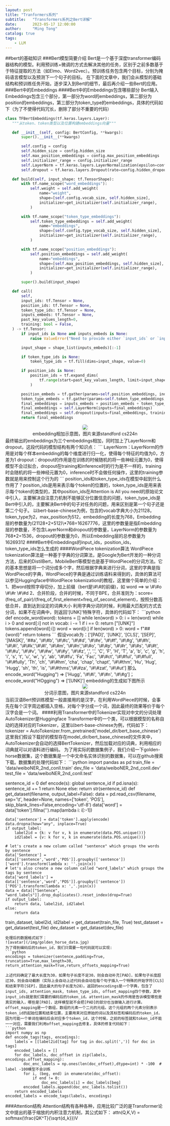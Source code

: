 ```yaml
---
layout: post
title: "Tranformers系列"
subtitle:   "Transformers系列之Bert详解"
date:       2023-05-17 12:00:00
author:     "Ming Tong"
catalog: true
tags:
    - LLM
---
```

##bert的基础知识
###Bert模型简要介绍
Bert是一个基于深度transformer编码器结构的模型。利用预训练+微调的方式去解决其他的任务，区别于之前多数基于于特征提取的方法（如Elmo、Word2vec）。预训练任务包含两个目标，分别为掩码语言模型以及预测下一个句子的目标。
在下面的文章中，我们会从模型的基础结构和预训练任务开始，逐步深入到Bert的细节，最后再介绍一些Bert的应用。
###Bert中的Embeddings
####Bert中的Embeddings包含哪些部分
Bert输入Embeddings包含三个部分，第一部分为word的embeddings，第二部分为position的embeddings，第三部分为token_type的embeddings，具体的代码如下（为了不使得代码冗长，删除了部分不重要的代码）
 ```python
class TFBertEmbeddings(tf.keras.layers.Layer):
    """从token、token类型以及位置构建embeddings向量"""

    def __init__(self, config: BertConfig, **kwargs):
        super().__init__(**kwargs)

        self.config = config
        self.hidden_size = config.hidden_size
        self.max_position_embeddings = config.max_position_embeddings
        self.initializer_range = config.initializer_range
        self.LayerNorm = tf.keras.layers.LayerNormalization(epsilon=config.layer_norm_eps, name="LayerNorm")
        self.dropout = tf.keras.layers.Dropout(rate=config.hidden_dropout_prob)

    def build(self, input_shape: tf.TensorShape):
        with tf.name_scope("word_embeddings"):
            self.weight = self.add_weight(
                name="weight",
                shape=[self.config.vocab_size, self.hidden_size],
                initializer=get_initializer(self.initializer_range),
            )

        with tf.name_scope("token_type_embeddings"):
            self.token_type_embeddings = self.add_weight(
                name="embeddings",
                shape=[self.config.type_vocab_size, self.hidden_size],
                initializer=get_initializer(self.initializer_range),
            )

        with tf.name_scope("position_embeddings"):
            self.position_embeddings = self.add_weight(
                name="embeddings",
                shape=[self.max_position_embeddings, self.hidden_size],
                initializer=get_initializer(self.initializer_range),
            )

        super().build(input_shape)

    def call(
        self,
        input_ids: tf.Tensor = None,
        position_ids: tf.Tensor = None,
        token_type_ids: tf.Tensor = None,
        inputs_embeds: tf.Tensor = None,
        past_key_values_length=0,
        training: bool = False,
    ) -> tf.Tensor:
        if input_ids is None and inputs_embeds is None:
            raise ValueError("Need to provide either `input_ids` or `input_embeds`.")

        input_shape = shape_list(inputs_embeds)[:-1]

        if token_type_ids is None:
            token_type_ids = tf.fill(dims=input_shape, value=0)

        if position_ids is None:
            position_ids = tf.expand_dims(
                tf.range(start=past_key_values_length, limit=input_shape[1] + past_key_values_length), axis=0
            )

        position_embeds = tf.gather(params=self.position_embeddings, indices=position_ids)
        token_type_embeds = tf.gather(params=self.token_type_embeddings, indices=token_type_ids)
        final_embeddings = inputs_embeds + position_embeds + token_type_embeds
        final_embeddings = self.LayerNorm(inputs=final_embeddings)
        final_embeddings = self.dropout(inputs=final_embeddings, training=training)
        return final_embeddings
```     
<center>
    <img style="border-radius: 0.3125em;
    box-shadow: 0 2px 4px 0 rgba(34,36,38,.12),0 2px 10px 0 rgba(34,36,38,.08);" 
    src="/img/emb_plus.png">
    <br>
    <div style="
    display: inline-block;
    padding: 2px;">embedding相加示意图，图片来源standford cs224n</div>
</center>
最终输出的embeddings为三个embeddings相加，同时加上了LayerNorm和dropout，这段代码的模型结构有两个知识点：
```
LayerNorm：LayerNorm的作用是对每个样本embedding的每个维度进行归一化，使得每个特征的均值为0，方差为1
dropout：dropout的作用是在训练的时候随机的将一些神经元置为0，使得模型不会过拟合，dropout在training和inference时的行为是不一样的，training时会随机的将一些神经元置为0，inference时不会做任何操作，这里的training参数就是用来控制这个行为的
```
position_ids和token_type_ids在模型中起到什么作用了？position_ids是用来表示每个token的位置的，token_type_ids是用来表示每个token的类型的，其中position_ids在Attention is All you need的原始论文中引入，主要解决自注意力机制不能够区分位置信息的问题，token_type_ids是Bert中引入的，主要解决Bert中的句子对任务的问题，用来区别是第一个句子还是第二个句子。
以bert-base-chinese为例，包含的vocab字典大小为21128，token_type为2，max_position为512，embedding的长度为768，Embedding层的参数量为(21128+2+512)\*768=16267776，这里的参数量是指Embedding层的参数量，不包含LayerNorm和dropout的参数量，LayerNorm的参数量为768*2=1536，dropout的参数量为0，所以Embedding层的总参数量为16269312
####Bert中Embeddings的input_ids，position_ids，token_type_ids怎么生成的
####WordPiece tokenization算法
WordPiece tokenization算法是一种基于字典的分词算法，是Google为Bert开发的一种分词方法，后来的DistilBert，MobileBert等模型也是基于WordPiece的分词方法。它的基本思想是将一个词分成多个字，然后根据字典来进行分词，这里的字典是指WordPiece的字典，WordPiece的字典是通过训练语料来得到的，具体的算法可以参见Huggingface中WordPiece tokenization的教程，这里做个简单的介绍：
1、把word按照字母切分，加上前缀（bert是\#\#的前缀)，如 word  ==> w \#\#o \#\#r \#\#d
2、合并阶段，合并的时候，不同于BPE，合并准则为：score=(freq_of_pair)/(freq_of_first_element×freq_of_second_element)，按照分数高低合并，直到达到设定的词典大小
利用字典分词的时候，利用最大匹配的方式去分词，如果不在词典中，则返回'[UNK]'特殊字符，具体的代码如下：
 ```python
def encode_word(word):
    tokens = []
    while len(word) > 0:
        i = len(word)
        while i > 0 and word[:i] not in vocab:
            i -= 1
        if i == 0:
            return ["[UNK]"]
        tokens.append(word[:i])
        word = word[i:]
        if len(word) > 0:
            word = f"##{word}"
    return tokens
```
假设vocab为：['[PAD]', '[UNK]', '[CLS]', '[SEP]', '[MASK]', '##a', '\#\#b', '\#\#c', '\#\#d', '\#\#e', '\#\#f', '\#\#g', '\#\#h', '\#\#i', '\#\#k','\#\#l', '\#\#m', '\#\#n','\#\#o', '\#\#p', '\#\#r', '\#\#s', '\#\#t', '\#\#u', '\#\#v', '\#\#w', '\#\#y', '\#\#z', ',', '.', 'C', 'F', 'H', 'T', 'a', 'b', 'c', 'g', 'h', 'i', 's', 't', 'u', 'w', 'y', 'ab', '\#\#fu', 'Fa', 'Fac', '\#\#ct', '\#\#ful', '\#\#full', '\#\#fully', 'Th', 'ch', '\#\#hm', 'cha', 'chap', 'chapt', '\#\#thm', 'Hu', 'Hug', 'Hugg', 'sh', 'th', 'is', '\#\#thms','\#\#za', '\#\#zat', '\#\#ut']
那么encode_word("Hugging") => ['Hugg', '\#\#i', '\#\#n', '\#\#g']；encode_word("HOgging") => ['[UNK]']
embedding的生成如下图所示
<center>
    <img style="border-radius: 0.3125em;
    box-shadow: 0 2px 4px 0 rgba(34,36,38,.12),0 2px 10px 0 rgba(34,36,38,.08);" 
    src="/img/subword_toking.png">
    <br>
    <div style="
    display: inline-block;
    padding: 2px;">分词示意图，图片来源standford cs224n</div>
</center>
当前汉语Bert预训练模型一般直接用的是汉字，在利用WordPiece的时候，会事先在每个汉字周边都插入空格，对每个字分成一个词，因此最终的效果等价于每个汉字会是一个词。
####利用Transformer中的Tokenizer实现对中文的分词处理
AutoTokenizer是Huggingface Transformer中的一个类，可以根据模型的名称自动的选择对应的Tokenizer，这里以bert-base-chinese为例，代码如下：
tokenizer = AutoTokenizer.from_pretrained('model_dir/bert_base_chinese')
这里我们假设下载好的模型存在model_dir/bert_base_chinese的文件夹中，AutoTokenizer会自动的选择BertTokenizer，然后加载对应的词典，利用相应的词典就可以对语料进行编码。
为了用实际的数据集例子，我们介绍一下golden-horse数据集，这个数据集是一个中文命名实体识别的数据集，可以在github搜索下载。数据集的处理代码如下：
 ```python
import pandas as pd
train_file = 'data/weiboNER_2nd_conll.train'
dev_file = 'data/weiboNER_2nd_conll.dev'
test_file = 'data/weiboNER_2nd_conll.test'

sentence_id = 0
def encode(s):
    global sentence_id
    if pd.isna(s):
        sentence_id += 1
        return None
    else:
        return str(sentence_id)
def get_dataset(filename, output_label=False):
    data = pd.read_csv(filename, sep='\t', header=None, names=['token', 'POS'], skip_blank_lines=False,encoding='utf-8')
    data['word'] = data['token'].fillna('').map(lambda i: i[:-1])
    
    data['sentence'] = data['token'].apply(encode)
    data.dropna(how="any", inplace=True)
    if output_label:
        label2id = {k: v for v, k in enumerate(data.POS.unique())}
        id2label = {v: k for v, k in enumerate(data.POS.unique())}
        
    # let's create a new column called "sentence" which groups the words by sentence 
    data['Sentence'] = data[['sentence','word','POS']].groupby(['sentence'])['word'].transform(lambda x: ''.join(x))
    # let's also create a new column called "word_labels" which groups the tags by sentence 
    data['word_labels'] = data[['sentence','word','POS']].groupby(['sentence'])['POS'].transform(lambda x: ','.join(x))
    data = data[["Sentence", "word_labels"]].drop_duplicates().reset_index(drop=True)
    if output_label:
        return data, label2id, id2label
    else:
        return data
train_dataset, label2id, id2label = get_dataset(train_file, True)
test_dataset = get_dataset(test_file)
dev_dataset = get_dataset(dev_file)
```
处理后的数据格式如下：
![avatar](/img/golden_horse_data.jpg)
为了得到编码后的token_id，我们只需要一句代码就可以实现:
```python
encodings = tokenizer(sentence,padding=True, truncation=True,max_length=30, return_attention_mask=True,return_offsets_mapping=True)

上述代码确定了最大长度为30，如果句子长度不足30，则会自动补充[PAD]，如果句子长度超过30，则会自动截断（实际上会自动上述代码会自动在每个句子插入一个特殊的开始字符[CLS]和结束字符[SEP]，因此最大的句子长度为28）。返回的encodings是一个字典，包含了input_ids, attention_mask, token_type_ids, offset_mapping四个参数，其中input_ids就是我们需要的编码后的token_id。attention_mask的作用是告诉模型哪些是真实的输入，哪些是[PAD]，这样模型就不会把[PAD]的部分也当做输入进行计算。
offset_mapping是一个数组，数组的元素一个二元的元组。这个元组的两个元素分别表示token_id的起始位置和结束位置，主要用来对应原始的词以及其标签和编码后的token_id，因为可能一个单词在编码后会对应多个token_id，这个时候，之前的标签就和token_id不能一一对应，需要我们利用offset_mapping去修复。具体的修复代码如下：
```python
import numpy as np
def encode_tags(tags, encodings):
    labels = [[label2id[tag] for tag in doc.split(',')] for doc in tags]
    encoded_labels = []
    for doc_labels, doc_offset in zip(labels, encodings.offset_mapping):
        doc_enc_labels = np.ones(len(doc_offset),dtype=int) * -100  # label -100模型不会训练
        for i, (beg, end) in enumerate(doc_offset):
            if end != 0:
                doc_enc_labels[i] = doc_labels[beg]
        encoded_labels.append(doc_enc_labels.tolist())
    return encoded_labels
encoded_labels = encode_tags(labels, encodings)
```

###Attention结构
Attention结构有各种各种，应用比较广泛的是Transformer论文中提出的基于缩放的内积注意力机制，其公式如下：
attn(Q,K,V) = softmax(\frac{QK^T}{\sqrt{d_k}})V





